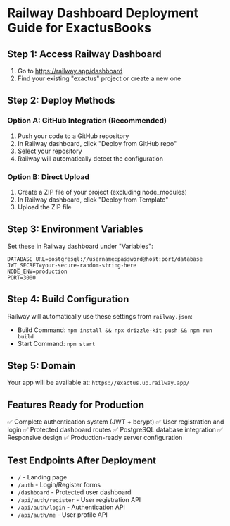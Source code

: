 # Railway Dashboard Deployment Guide for ExactusBooks

## Step 1: Access Railway Dashboard
1. Go to https://railway.app/dashboard
2. Find your existing "exactus" project or create a new one

## Step 2: Deploy Methods

### Option A: GitHub Integration (Recommended)
1. Push your code to a GitHub repository
2. In Railway dashboard, click "Deploy from GitHub repo"
3. Select your repository
4. Railway will automatically detect the configuration

### Option B: Direct Upload
1. Create a ZIP file of your project (excluding node_modules)
2. In Railway dashboard, click "Deploy from Template"
3. Upload the ZIP file

## Step 3: Environment Variables
Set these in Railway dashboard under "Variables":

```
DATABASE_URL=postgresql://username:password@host:port/database
JWT_SECRET=your-secure-random-string-here
NODE_ENV=production
PORT=3000
```

## Step 4: Build Configuration
Railway will automatically use these settings from `railway.json`:
- Build Command: `npm install && npx drizzle-kit push && npm run build`
- Start Command: `npm start`

## Step 5: Domain
Your app will be available at: `https://exactus.up.railway.app/`

## Features Ready for Production
✅ Complete authentication system (JWT + bcrypt)
✅ User registration and login
✅ Protected dashboard routes
✅ PostgreSQL database integration
✅ Responsive design
✅ Production-ready server configuration

## Test Endpoints After Deployment
- `/` - Landing page
- `/auth` - Login/Register forms
- `/dashboard` - Protected user dashboard
- `/api/auth/register` - User registration API
- `/api/auth/login` - Authentication API
- `/api/auth/me` - User profile API